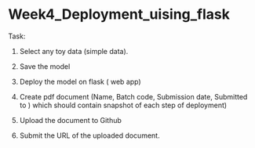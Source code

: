 # Week4_Deployment_uising_flask
Task:

1. Select any toy data (simple data).

2. Save the model

3. Deploy the model on flask ( web app)

4. Create pdf document (Name, Batch code, Submission date, Submitted to ) which should contain snapshot of each step of deployment)

5. Upload the document to Github

6. Submit the URL of the uploaded document.
